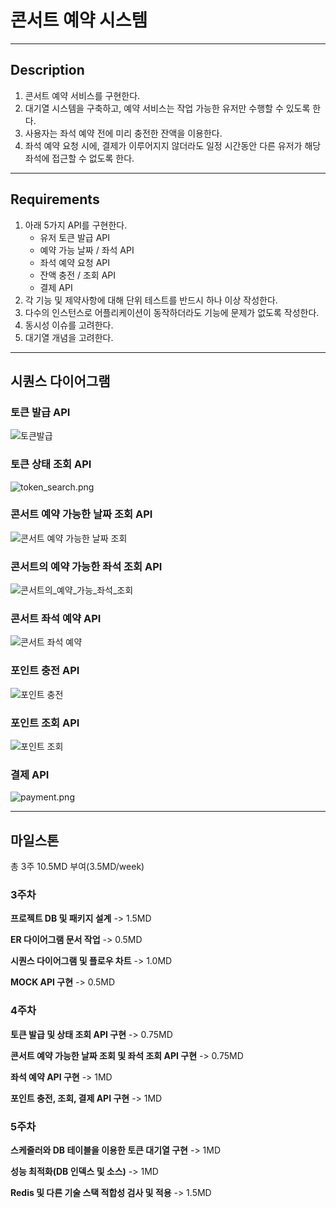 # 콘서트 예약 시스템

---

## Description

1. 콘서트 예약 서비스를 구현한다.
2. 대기열 시스템을 구축하고, 예약 서비스는 작업 가능한 유저만 수행할 수 있도록 한다.
3. 사용자는 좌석 예약 전에 미리 충전한 잔액을 이용한다.
4. 좌석 예약 요청 시에, 결제가 이루어지지 않더라도 일정 시간동안 다른 유저가 해당 좌석에 접근할 수 없도록 한다.

---

## Requirements

1. 아래 5가지 API를 구현한다.
    - 유저 토큰 발급 API
    - 예약 가능 날짜 / 좌석 API
    - 좌석 예약 요청 API
    - 잔액 충전 / 조회 API
    - 결제 API
2. 각 기능 및 제약사항에 대해 단위 테스트를 반드시 하나 이상 작성한다.
3. 다수의 인스턴스로 어플리케이션이 동작하더라도 기능에 문제가 없도록 작성한다.
4. 동시성 이슈를 고려한다.
5. 대기열 개념을 고려한다.

---

## 시퀀스 다이어그램

### 토큰 발급 API

![토큰발급](token_generate.png)

### 토큰 상태 조회 API

![token_search.png](token_search.png)

### 콘서트 예약 가능한 날짜 조회 API

![콘서트 예약 가능한 날짜 조회](reservation_possible_datetime.png)

### 콘서트의 예약 가능한 좌석 조회 API

![콘서트의_예약_가능_좌석_조회](reservation_possible_seat.png)

### 콘서트 좌석 예약 API

![콘서트 좌석 예약](reservation.png)

### 포인트 충전 API

![포인트 충전](point_charge.png)

### 포인트 조회 API

![포인트 조회](point_search.png)

### 결제 API

![payment.png](payment.png)

---

## 마일스톤

총 3주 10.5MD 부여(3.5MD/week)

### 3주차

**프로젝트 DB 및 패키지 설계** -> 1.5MD

**ER 다이어그램 문서 작업** -> 0.5MD

**시퀀스 다이어그램 및 플로우 차트** -> 1.0MD

**MOCK API 구현** ->  0.5MD

### 4주차

**토큰 발급 및 상태 조회 API 구현** -> 0.75MD

**콘서트 예약 가능한 날짜 조회 및 좌석 조회 API 구현** -> 0.75MD

**좌석 예약 API 구현** -> 1MD

**포인트 충전, 조회, 결제 API 구현** -> 1MD

### 5주차

**스케줄러와 DB 테이블을 이용한 토큰 대기열 구현** -> 1MD

**성능 최적화(DB 인덱스 및 소스)** -> 1MD

**Redis 및 다른 기술 스택 적합성 검사 및 적용** -> 1.5MD








